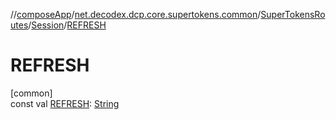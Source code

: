 //[composeApp](../../../../index.md)/[net.decodex.dcp.core.supertokens.common](../../index.md)/[SuperTokensRoutes](../index.md)/[Session](index.md)/[REFRESH](-r-e-f-r-e-s-h.md)

# REFRESH

[common]\
const val [REFRESH](-r-e-f-r-e-s-h.md): [String](https://kotlinlang.org/api/latest/jvm/stdlib/kotlin/-string/index.html)
